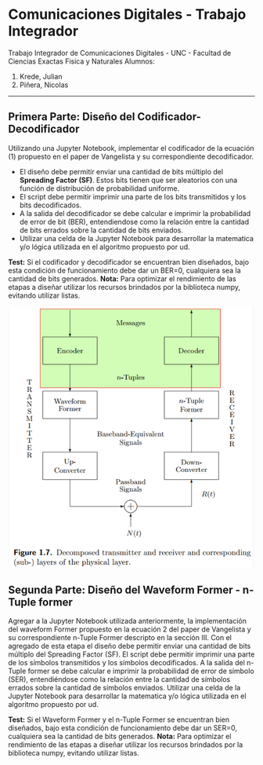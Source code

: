 # Comunicaciones Digitales - Trabajo Integrador
Trabajo Integrador de Comunicaciones Digitales - UNC - Facultad de Ciencias Exactas Fisica y Naturales
Alumnos:
1. Krede, Julian
2. Piñera, Nicolas

---

## Primera Parte: Diseño del Codificador-Decodificador
Utilizando una Jupyter Notebook, implementar el codificador de la ecuación (1) propuesto en el paper de Vangelista y su correspondiente decodificador. 
- El diseño debe permitir enviar una cantidad de bits múltiplo del **Spreading Factor (SF)**. Estos bits tienen que ser aleatorios con una función de distribución de probabilidad uniforme. 
- El script debe permitir imprimir una parte de los bits transmitidos y los bits decodificados. 
- A la salida del decodificador se debe calcular e imprimir la probabilidad de error de bit (BER), entendiendose como la relación entre la cantidad de bits errados sobre la cantidad de bits enviados. 
- Utilizar una celda de la Jupyter Notebook para desarrollar la matematica y/o lógica utilizada en el algoritmo propuesto por ud. 

**Test:** Si el codificador y decodificador se encuentran bien diseñados, bajo esta condición de funcionamiento debe dar un BER=0, cualquiera sea la cantidad de bits generados. 
**Nota:** Para optimizar el rendimiento de las etapas a diseñar utilizar los recursos brindados por la biblioteca numpy, evitando utilizar listas.

![Imagen1](img/image1.png)

## Segunda Parte: Diseño del Waveform Former - n-Tuple former

Agregar a la Jupyter Notebook utilizada anteriormente, la implementación del waveform Former propuesto en la ecuación 2 del paper de Vangelista y su correspondiente n-Tuple Former descripto en la sección III. Con el agregado de esta etapa el diseño debe permitir enviar una cantidad de bits múltiplo del Spreading Factor (SF). El script debe permitir imprimir una parte de los símbolos transmitidos y los símbolos decodificados. A la salida del n-Tuple former se debe calcular e imprimir la probabilidad de error de símbolo (SER), entendiéndose como la relación entre la cantidad de símbolos errados sobre la cantidad de símbolos enviados. Utilizar una celda de la Jupyter Notebook para desarrollar la matematica y/o lógica utilizada en el algoritmo propuesto por ud.

**Test:** Si el Waveform Former y el n-Tuple Former se encuentran bien diseñados, bajo esta condición de funcionamiento debe dar un SER=0, cualquiera sea la cantidad de bits generados. **Nota:** Para optimizar el rendimiento de las etapas a diseñar utilizar los recursos brindados por la biblioteca numpy, evitando utilizar listas.
